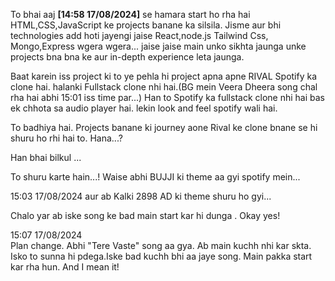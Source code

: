 To bhai aaj <b>[14:58 17/08/2024]</b> se hamara start ho rha hai HTML,CSS,JavaScript ke projects banane ka silsila. Jisme aur bhi technologies add hoti jayengi jaise React,node.js Tailwind Css, Mongo,Express wgera wgera... jaise jaise main unko sikhta jaunga unke projects bna bna ke aur in-depth experience leta jaunga.

Baat karein iss project ki to ye pehla hi project apna apne RIVAL Spotify ka clone hai. halanki Fullstack clone nhi hai.(BG mein Veera Dheera song chal rha hai abhi 15:01 iss time par...) Han to Spotify ka fullstack clone nhi hai bas ek chhota sa audio player hai. lekin look and feel spotify wali hai.

To badhiya hai. Projects banane ki journey aone Rival ke clone bnane se hi shuru ho rhi hai to. Hana...?

Han bhai bilkul ...

To shuru karte hain...! Waise abhi BUJJI ki theme aa gyi spotify mein...

15:03 17/08/2024
aur ab Kalki 2898 AD ki theme shuru ho gyi...

Chalo yar ab iske song ke bad main start kar hi dunga . Okay yes!

15:07 17/08/2024 <br>
Plan change. Abhi "Tere Vaste" song aa gya. Ab main kuchh nhi kar skta. Isko to sunna hi pdega.Iske bad kuchh bhi aa jaye song. Main pakka start kar rha hun. And I mean it!
